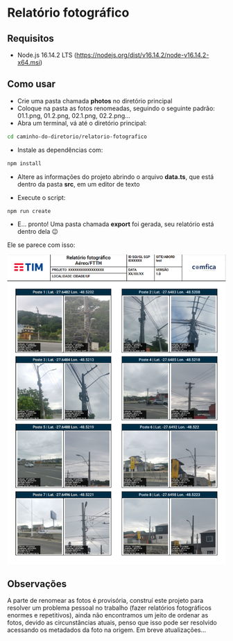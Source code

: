 # Relatório fotográfico

## Requisitos

- Node.js 16.14.2 LTS (https://nodejs.org/dist/v16.14.2/node-v16.14.2-x64.msi)

## Como usar

- Crie uma pasta chamada **photos** no diretório principal
- Coloque na pasta as fotos renomeadas, seguindo o seguinte padrão: 01.1.png, 01.2.png, 02.1.png, 02.2.png...
- Abra um terminal, vá até o diretório principal:

```sh
cd caminho-do-diretorio/relatorio-fotografico
```

- Instale as dependências com:

```sh
npm install
```

- Altere as informações do projeto abrindo o arquivo **data.ts**, que está dentro da pasta **src**, em um editor de texto

- Execute o script:

```sh
npm run create
```

- E... pronto! Uma pasta chamada **export** foi gerada, seu relatório está dentro dela 😉

Ele se parece com isso:

![alt text](https://github.com/gabrrielsilva/relatorio-fotografico/blob/main/example.png?raw=true)

## Observações

A parte de renomear as fotos é provisória, construí este projeto para resolver um problema pessoal no trabalho (fazer relatórios fotográficos enormes e repetitivos), ainda não encontramos um jeito de ordenar as fotos, devido as circunstâncias atuais, penso que isso pode ser resolvido acessando os metadados da foto na origem. Em breve atualizações...
